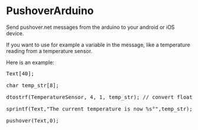 PushoverArduino
===============

Send pushover.net messages from the arduino to your android or iOS device.

If you want to use for example a variable in the message, like a temperature reading from a temperature sensor.

Here is an example:

<pre>Text[40];

char temp_str[8];

dtostrf(TemperatureSensor, 4, 1, temp_str); // convert float value from temperature sensor reading to a string, where TemperatureSensor is a variable defined from a temperature sensor value

sprintf(Text,"The current temperature is now %s°",temp_str);

pushover(Text,0);</pre>

